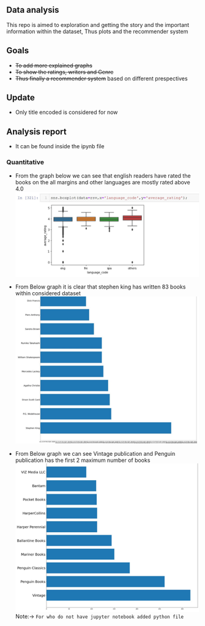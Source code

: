 ## Data analysis

This repo is aimed to exploration and getting the story and the important<br>
information within the dataset, Thus plots and the recommender system<br>

## Goals

* ~~To add more explained graphs~~
* ~~To show the ratings, writers and Genre~~
* ~~Thus finally a recommender system~~ based on different prespectives

## Update

* Only title encoded is considered for now

## Analysis report

* It can be found inside the ipynb file

### Quantitative

* From the graph below we can see that english readers have rated the books on the all margins and other languages are mostly rated above 4.0
![Box plot of Language vs Rating](Rating_vs_lang.JPG "Rating")

* From Below graph it is clear that stephen king has written 83 books within considered dataset
![Best 10 writers](Graph1.jpg "Best Writers")

* From Below graph we can see Vintage publication and Penguin publication has the first 2 maximum number of books
![Best 10 Publications](Graph2.JPG "Best Publications")
Note:-> ``For who do not have jupyter notebook added python file``
